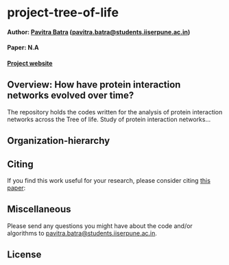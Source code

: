 # project-tree-of-life

#### Author: [Pavitra Batra](https://pavitrabatra.github.io/) (pavitra.batra@students.iiserpune.ac.in)

#### Paper: N.A

#### [Project website](https://github.com/pavitrabatra/project-tree-of-life)

## Overview: How have protein interaction networks evolved over time?

The repository holds the codes written for the analysis of protein interaction networks across the Tree of life. 
Study of protein interaction networks...

## Organization-hierarchy


## Citing
If you find this work useful for your research, please consider citing [this paper]():

## Miscellaneous

Please send any questions you might have about the code and/or algorithms to <pavitra.batra@students.iiserpune.ac.in>.

## License
